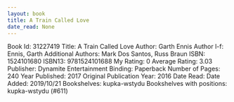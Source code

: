 ```yaml
---
layout: book
title: A Train Called Love
date_read: None
---
```


Book Id: 31227419
Title: A Train Called Love
Author: Garth Ennis
Author l-f: Ennis, Garth
Additional Authors: Mark Dos Santos, Russ Braun
ISBN: 1524101680
ISBN13: 9781524101688
My Rating: 0
Average Rating: 3.03
Publisher: Dynamite Entertainment 
Binding: Paperback
Number of Pages: 240
Year Published: 2017
Original Publication Year: 2016
Date Read: 
Date Added: 2019/10/21
Bookshelves: kupka-wstydu
Bookshelves with positions: kupka-wstydu (#611)


